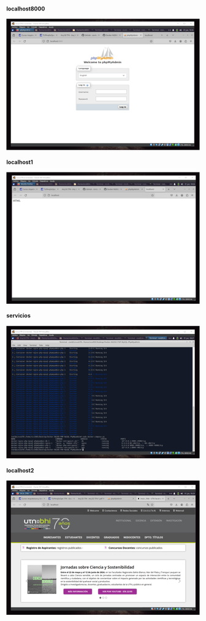 #### localhost8000
<img src="./Imagenes/localhost8000.webp"/>

#### localhost1
<img src="./Imagenes/localhost1.webp"/>

#### servicios
<img src="./Imagenes/servicios.webp"/>

#### localhost2
<img src="./Imagenes/localhost2.webp"/>